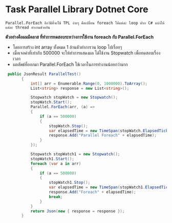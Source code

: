 # Task Parallel Library Dotnet Core
 
`Parallel.ForEach อีกวิธีที่จะใช้ TPL ง่ายๆ คือเปลี่ยน foreach ให้แต่ละ loop ฝาก C# แบ่งให้แต่ละ thread ทำงานช่วยกัน`

**ตัวอย่างคือผมมีคลาส ที่ทำการทดสอบระหว่างการใช้งาน foreach กับ Parallel.ForEach**
* โดยการสร้าง int array ทั้งหมด 1 ล้านตัวทำการวน loop ไปเรื่อยๆ
* เมื่อเจอค่าที่เท่ากับ 500000 จะให้ทำการแสดงผล ได้ใช้งาน Stopwatch เพื่อทดสอบเรื่องเวลา 
* ผลลัพธ์ที่ออกมา Parallel.ForEach ใช้เวลาในการทำงานน้อยกว่ามาก


 ``` c#
  public JsonResult ParallelTest()
        {
            int[] arr = Enumerable.Range(0, 1000000).ToArray();
            List<string> response = new List<string>();

            Stopwatch stopWatch = new Stopwatch();
            stopWatch.Start();
            Parallel.ForEach(arr, (a) =>
            {
                if (a == 500000)
                {
                    stopWatch.Stop();
                    var elapsedTime = new TimeSpan(stopWatch.ElapsedTicks);
                    response.Add("Parallel Foreach" + elapsedTime);
                }
            });

            Stopwatch stopWatch1 = new Stopwatch();
            stopWatch1.Start();
            foreach (var a in arr)
            {
                if (a == 500000)
                {
                    stopWatch1.Stop();
                    var elapsedTime = new TimeSpan(stopWatch1.ElapsedTicks);
                    response.Add("Foreach" + elapsedTime);
                    break;
                }
            }
            return Json(new { response = response });
        }
```
